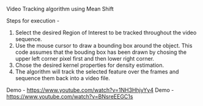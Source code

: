 Video Tracking algorithm using Mean Shift

Steps for execution - 

1. Select the desired Region of Interest to be tracked throughout the video sequence.
2. Use the mouse cursor to draw a bounding box around the object. This code assumes that the bouding box has been drawn by chosing the upper left corner pixel first and then lower right corner. 
3. Chose the desired kernel properties for density estimation.
4. The algorithm will track the selected feature over the frames and sequence them back into a video file.

Demo - https://www.youtube.com/watch?v=1NH3HhjyYy4
Demo - https://www.youtube.com/watch?v=BNsreEEGC1s
